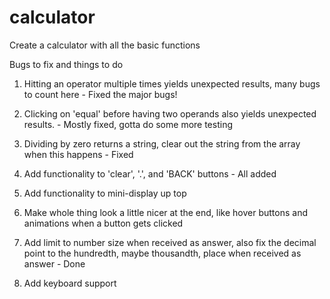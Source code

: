 # calculator
Create a calculator with all the basic functions

Bugs to fix and things to do
1. Hitting an operator multiple times yields unexpected results, many bugs to count here - Fixed the major bugs!

2. Clicking on 'equal' before having two operands also yields unexpected results. - Mostly fixed, gotta do some more testing

3. Dividing by zero returns a string, clear out the string from the array when this happens - Fixed

3. Add functionality to 'clear', '.', and 'BACK' buttons - All added

4. Add functionality to mini-display up top

5. Make whole thing look a little nicer at the end, like hover buttons and animations when a button gets clicked

6. Add limit to number size when received as answer, also fix the decimal point to the hundredth, maybe thousandth, place when received as answer - Done

7. Add keyboard support